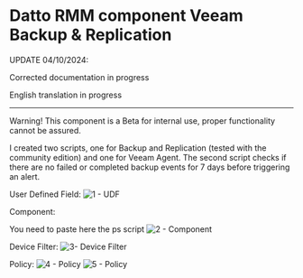 # Datto RMM component Veeam Backup & Replication

UPDATE 04/10/2024:

Corrected documentation in progress

English translation in progress

---------------------------------------------------------------------------

Warning!
This component is a Beta for internal use, proper functionality cannot be assured.

I created two scripts, one for Backup and Replication (tested with the community edition) and one for Veeam Agent. The second script checks if there are no failed or completed backup events for 7 days before triggering an alert.

User Defined Field:
![1 - UDF](https://github.com/user-attachments/assets/7671d235-6941-4da4-8970-569185aca5fb)


Component:

You need to paste here the ps script
![2 - Component](https://github.com/user-attachments/assets/43853be7-5e76-46d1-aac3-30bc1da4f44a)


Device Filter:
![3- Device Filter](https://github.com/user-attachments/assets/de7a5b63-9979-4167-9bed-0d85a3682d4a)


Policy:
![4 - Policy](https://github.com/user-attachments/assets/f5f56d64-1bf4-441b-9fdb-ac37ed1aff30)
![5 - Policy](https://github.com/user-attachments/assets/c9e7d026-78e4-4698-9de0-770cccfdee0c)



